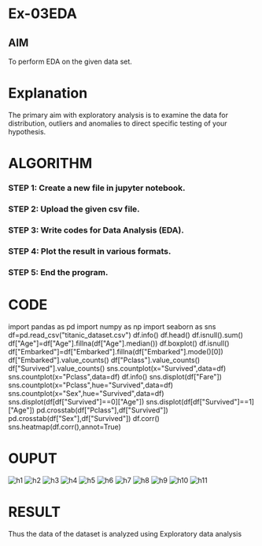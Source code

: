 # Ex-03EDA

## AIM
To perform EDA on the given data set. 

# Explanation
The primary aim with exploratory analysis is to examine the data for distribution, outliers and 
anomalies to direct specific testing of your hypothesis.
 

# ALGORITHM
### STEP 1: Create a new file in jupyter notebook.
### STEP 2: Upload the given csv file.
### STEP 3: Write codes for Data Analysis (EDA).
### STEP 4: Plot the result in various formats.
### STEP 5: End the program.

# CODE
import pandas as pd
import numpy as np
import seaborn as sns
df=pd.read_csv("titanic_dataset.csv")
df.info()
df.head()
df.isnull().sum()
df["Age"]=df["Age"].fillna(df["Age"].median())
df.boxplot()
df.isnull()
df["Embarked"]=df["Embarked"].fillna(df["Embarked"].mode()[0])
df["Embarked"].value_counts()
df["Pclass"].value_counts()
df["Survived"].value_counts()
sns.countplot(x="Survived",data=df)
sns.countplot(x="Pclass",data=df)
df.info()
sns.displot(df["Fare"])
sns.countplot(x="Pclass",hue="Survived",data=df)
sns.countplot(x="Sex",hue="Survived",data=df)
sns.displot(df[df["Survived"]==0]["Age"])
sns.displot(df[df["Survived"]==1]["Age"])
pd.crosstab(df["Pclass"],df["Survived"])
pd.crosstab(df["Sex"],df["Survived"])
df.corr()
sns.heatmap(df.corr(),annot=True)
# OUPUT
![h1](https://user-images.githubusercontent.com/94219582/162116231-439fc740-3b1d-491d-8566-c14252f889c9.PNG)
![h2](https://user-images.githubusercontent.com/94219582/162116251-471692d0-140f-4811-8c1a-7474557f441f.PNG)
![h3](https://user-images.githubusercontent.com/94219582/162116265-fa4a7e54-e147-49d3-b51e-e0fbdc24c293.PNG)
![h4](https://user-images.githubusercontent.com/94219582/162116277-657e465e-df92-438f-b6e9-415989e0933e.PNG)
![h5](https://user-images.githubusercontent.com/94219582/162116301-9e761460-b6be-40be-8781-0eb4fe375b43.PNG)
![h6](https://user-images.githubusercontent.com/94219582/162116316-8ca261c1-8d27-46d3-a5d1-7a88b776a532.PNG)
![h7](https://user-images.githubusercontent.com/94219582/162116329-bb4eb758-9076-468b-8f8b-419ed377f2e7.PNG)
![h8](https://user-images.githubusercontent.com/94219582/162116351-910b0c88-2aee-499f-8a2e-db3b8dbbf3d9.PNG)
![h9](https://user-images.githubusercontent.com/94219582/162116363-b2f4d246-2b54-4e29-8014-8f5693059e91.PNG)
![h10](https://user-images.githubusercontent.com/94219582/162116382-8f0ff806-6464-4493-85de-e35dfefd9d8b.PNG)
![h11](https://user-images.githubusercontent.com/94219582/162116398-9382517f-44df-44ed-9bc9-fb3860155985.PNG)
# RESULT
Thus the data of the dataset is analyzed using Exploratory data analysis


